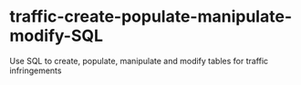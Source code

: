 # traffic-create-populate-manipulate-modify-SQL
Use SQL to create, populate, manipulate and modify tables for traffic infringements
